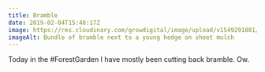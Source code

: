 ```yaml
---
title: Bramble
date: 2019-02-04T15:48:17Z
image: https://res.cloudinary.com/growdigital/image/upload/v1549291881/bramble-A421722E.jpg
imageAlt: Bundle of bramble next to a young hedge on sheet mulch
---
```


Today in the #ForestGarden I have mostly been cutting back bramble. Ow.
